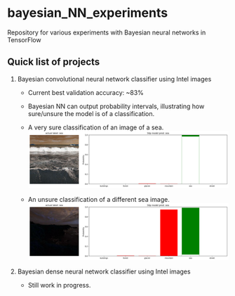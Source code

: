 # bayesian_NN_experiments
Repository for various experiments with Bayesian neural networks in TensorFlow


## Quick list of projects

1. Bayesian convolutional neural network classifier using Intel images

    - Current best validation accuracy: ~83%

    - Bayesian NN can output probability intervals, illustrating how sure/unsure the model is of a classification.
    - A very sure classification of an image of a sea.
    ![sure sea classification](https://github.com/kjaehnig/bayesian_NN_experiments/blob/main/bcnn_classifier/bmdl2_sea_prediction_uncertainty.png)

    - An unsure classification of a different sea image.
    ![unsure sea classification](https://github.com/kjaehnig/bayesian_NN_experiments/blob/main/bcnn_classifier/bmdl2_sea_unsure_prediction_uncertainty.png)


2. Bayesian dense neural network classifier using Intel images

    - Still work in progress.
